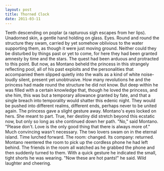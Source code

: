```yaml
---
layout: post
title: Thorned Clock
date: 2011-03-11
---
```

Teeth descending on poplar (a rapturous sigh escapes from her lips).
      Unadorned skin, a gentle hand holding on glass. Eyes.    Round and round
      the structure they swam, carried by yet somehow oblivious to the water supporting them, as
      though it were just moving ground. Neither could they be disturbed by things past or yet to
      come, for here they had been granted amnesty by time and the stars.    The
      quest had been arduous and protracted to this point. But now, as Montano beheld the princess
      in this strangely reflecting pool, all of his past exploits and the personalities that
      accompanied them slipped quietly into the walls as a kind of white noise-loudly silent,
      present yet unobtrusive. How many revolutions he and the princess had made round the structure
      he did not know. But deep within he was filled with a certain knowledge that, though he loved
      the princess, and she him, this was but a temporary allowance granted by fate, and that a
      single breach into temporality would shatter this edenic night. They would be pushed into
      different realms, different ends, perhaps never to be united again.    The
      princess gave a slight gesture away. Montano's eyes locked on hers. She meant to part. True,
      her destiny did stretch beyond this ecstatic now, but only so long as she continued down her
      path. "No," said Montano. "Please don't. Love is the only good thing that there is always more
      of." Much convincing wasn't necessary. The two lovers swam on in the eternal island.    Time lurched forward. The room: changed. Its company: returned. Montano
      reentered the room to pick up the cordless phone he had left behind. The friends in the room
      all watched as he grabbed the phone and then suddenly turned to them. With a quick gesture he
      indicated the small, tight shorts he was wearing. "Now   these   are hot pants!" he said.    Wild laughter
      and cheering.